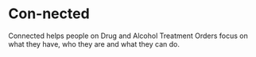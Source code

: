 # Con-nected
Connected helps people on Drug and Alcohol Treatment Orders focus on what they have, who they are and what they can do.

